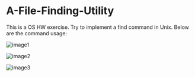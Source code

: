 # A-File-Finding-Utility

This is a OS HW exercise. Try to implement a find command in Unix. Below are the command usage:  

![image1](http://i.imgur.com/9dhNJYf.png) 

![image2](http://i.imgur.com/FwY5E0r.png)  

![image3](http://i.imgur.com/8WDV6Qe.png)
